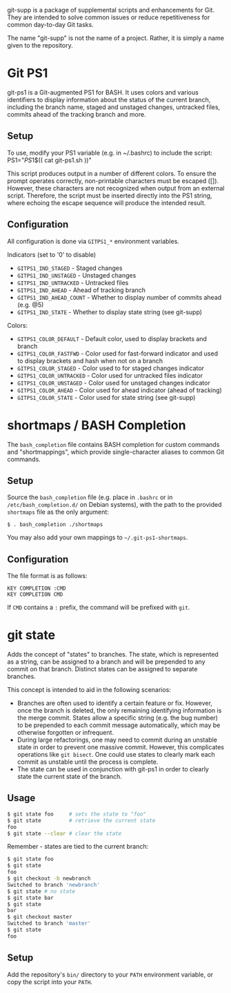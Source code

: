 git-supp is a package of supplemental scripts and enhancements for Git. They
are intended to solve common issues or reduce repetitiveness for common
day-to-day Git tasks.

The name "git-supp" is not the name of a project. Rather, it is simply a name
given to the repository.


# Git PS1
git-ps1 is a Git-augmented PS1 for BASH. It uses colors and various identifiers
to display information about the status of the current branch, including the
branch name, staged and unstaged changes, untracked files, commits ahead of the
tracking branch and more.

## Setup
To use, modify your PS1 variable (e.g. in ~/.bashrc) to include the script:
  PS1="$PS1\$($( cat git-ps1.sh ))"

This script produces output in a number of different colors. To ensure the
prompt operates correctly, non-printable characters must be escaped (\[\]).
However, these characters are not recognized when output from an external
script. Therefore, the script must be inserted directly into the PS1 string,
where echoing the escape sequence will produce the intended result.

## Configuration
All configuration is done via `GITPS1_*` environment variables.

Indicators (set to '0' to disable)

* `GITPS1_IND_STAGED`      - Staged changes
* `GITPS1_IND_UNSTAGED`    - Unstaged changes
* `GITPS1_IND_UNTRACKED`   - Untracked files
* `GITPS1_IND_AHEAD`       - Ahead of tracking branch
* `GITPS1_IND_AHEAD_COUNT` - Whether to display number of commits ahead (e.g. @5)
* `GITPS1_IND_STATE`       - Whether to display state string (see git-supp)

Colors:

* `GITPS1_COLOR_DEFAULT`   - Default color, used to display brackets and branch
* `GITPS1_COLOR_FASTFWD`   - Color used for fast-forward indicator and used to
                             display brackets and hash when not on a branch
* `GITPS1_COLOR_STAGED`    - Color used to for staged changes indicator
* `GITPS1_COLOR_UNTRACKED` - Color used for untracked files indicator
* `GITPS1_COLOR_UNSTAGED`  - Color used for unstaged changes indicator
* `GITPS1_COLOR_AHEAD`     - Color used for ahead indicator (ahead of tracking)
* `GITPS1_COLOR_STATE`     - Color used for state string (see git-supp)


# shortmaps / BASH Completion
The `bash_completion` file contains BASH completion for custom commands and
"shortmappings", which provide single-character aliases to common Git commands.

## Setup
Source the `bash_completion` file (e.g. place in `.bashrc` or in
`/etc/bash_completion.d/` on Debian systems), with the path to the provided
`shortmaps` file as the only argument:

```
$ . bash_completion ./shortmaps
```

You may also add your own mappings to `~/.git-ps1-shortmaps`.

## Configuration
The file format is as follows:

```
KEY COMPLETION :CMD
KEY COMPLETION CMD
```

If `CMD` contains a `:` prefix, the command will be prefixed with `git`.


# git state
Adds the concept of "states" to branches. The state, which is represented as a
string, can be assigned to a branch and will be prepended to any commit on that
branch. Distinct states can be assigned to separate branches.

This concept is intended to aid in the following scenarios:

* Branches are often used to identify a certain feature or fix. However, once
  the branch is deleted, the only remaining identifying information is the merge
  commit. States allow a specific string (e.g. the bug number) to be prepended
  to each commit message automatically, which may be otherwise forgotten or
  infrequent.
* During large refactorings, one may need to commit during an unstable state in
  order to prevent one massive commit. However, this complicates operations
  like `git bisect`. One could use states to clearly mark each commit as
  unstable until the process is complete.
* The state can be used in conjunction with git-ps1 in order to clearly state
  the current state of the branch.

## Usage
```sh
$ git state foo     # sets the state to "foo"
$ git state         # retrieve the current state
foo
$ git state --clear # clear the state
```

Remember - states are tied to the current branch:

```sh
$ git state foo
$ git state
foo
$ git checkout -b newbranch
Switched to branch 'newbranch'
$ git state # no state
$ git state bar
$ git state
bar
$ git checkout master
Switched to branch 'master'
$ git state
foo
```

## Setup
Add the repository's `bin/` directory to your `PATH` environment variable, or
copy the script into your `PATH`.

